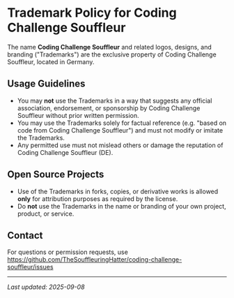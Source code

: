 # Trademark Policy for Coding Challenge Souffleur

The name **Coding Challenge Souffleur** and related logos, designs, and branding ("Trademarks") 
are the exclusive property of Coding Challenge Souffleur, located in Germany.

## Usage Guidelines

- You may **not** use the Trademarks in a way that suggests any official association, endorsement,
  or sponsorship by Coding Challenge Souffleur without prior written permission.
- You may use the Trademarks solely for factual reference (e.g. "based on code from 
  Coding Challenge Souffleur") and must not modify or imitate the Trademarks.
- Any permitted use must not mislead others or damage the reputation of 
  Coding Challenge Souffleur (DE).

## Open Source Projects

- Use of the Trademarks in forks, copies, or derivative works is allowed **only** for attribution
  purposes as required by the license.
- Do **not** use the Trademarks in the name or branding of your own project, product, or service.

## Contact

For questions or permission requests, use
https://github.com/TheSouffleuringHatter/coding-challenge-souffleur/issues

---

_Last updated: 2025-09-08_
